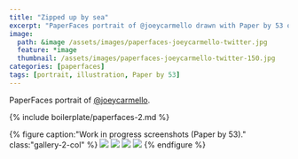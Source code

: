 ```yaml
---
title: "Zipped up by sea"
excerpt: "PaperFaces portrait of @joeycarmello drawn with Paper by 53 on an iPad."
image: 
  path: &image /assets/images/paperfaces-joeycarmello-twitter.jpg 
  feature: *image
  thumbnail: /assets/images/paperfaces-joeycarmello-twitter-150.jpg
categories: [paperfaces]
tags: [portrait, illustration, Paper by 53]
---
```


PaperFaces portrait of [@joeycarmello](https://twitter.com/joeycarmello).

{% include boilerplate/paperfaces-2.md %}

{% figure caption:"Work in progress screenshots (Paper by 53)." class:"gallery-2-col" %}
[![](/assets/images/paperfaces-joeycarmello-process-1-600.jpg)](/assets/images/paperfaces-joeycarmello-process-1-lg.jpg)
[![](/assets/images/paperfaces-joeycarmello-process-2-600.jpg)](/assets/images/paperfaces-joeycarmello-process-2-lg.jpg)
[![](/assets/images/paperfaces-joeycarmello-process-3-600.jpg)](/assets/images/paperfaces-joeycarmello-process-3-lg.jpg)
[![](/assets/images/paperfaces-joeycarmello-process-4-600.jpg)](/assets/images/paperfaces-joeycarmello-process-4-lg.jpg)
{% endfigure %}
